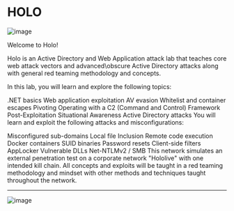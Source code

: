 # HOLO

![image](https://user-images.githubusercontent.com/44063862/159893664-fec3dc3d-56a6-4cd1-b91a-0f2f35caf2ef.png)

Welcome to Holo!

Holo is an Active Directory and Web Application attack lab that teaches core web attack vectors and advanced\obscure Active Directory attacks along with general red teaming methodology and concepts.

In this lab, you will learn and explore the following topics:

.NET basics
Web application exploitation
AV evasion
Whitelist and container escapes
Pivoting
Operating with a C2 (Command and Control) Framework
Post-Exploitation
Situational Awareness
Active Directory attacks
You will learn and exploit the following attacks and misconfigurations:

Misconfigured sub-domains
Local file Inclusion
Remote code execution
Docker containers
SUID binaries
Password resets
Client-side filters
AppLocker
Vulnerable DLLs
Net-NTLMv2 / SMB
This network simulates an external penetration test on a corporate network "Hololive" with one intended kill chain. All concepts and exploits will be taught in a red teaming methodology and mindset with other methods and techniques taught throughout the network.

--------------------------------------------------------------------------

![image](https://user-images.githubusercontent.com/44063862/159893603-084d9238-7114-40a4-b15f-135bfab3d193.png)



















